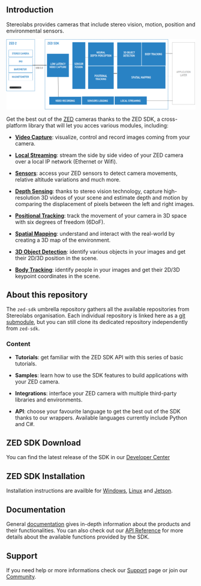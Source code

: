 ## Introduction

Stereolabs provides cameras that include stereo vision, motion, position and environmental sensors.

![](image.png)

Get the best out of the [ZED](https://www.stereolabs.com/store/) cameras thanks to the ZED SDK, a cross-platform library that will let you acces various modules, including:

* **[Video Capture](https://www.stereolabs.com/docs/video/)**: visualize, control and record images coming from your camera.

* **[Local Streaming](https://www.stereolabs.com/docs/video/streaming/)**: stream the side by side video of your ZED camera over a local IP network (Ethernet or Wifi).

* **[Sensors](https://www.stereolabs.com/docs/sensors/)**: access your ZED sensors to detect camera movements, relative altitude variations and much more.

* **[Depth Sensing](https://www.stereolabs.com/docs/depth-sensing/)**: thanks to stereo vision technology, capture high-resolution 3D videos of your scene and estimate depth and motion by comparing the displacement of pixels between the left and right images.

* **[Positional Tracking](https://www.stereolabs.com/docs/positional-tracking/)**: track the movement of your camera in 3D space with six degrees of freedom (6DoF).

* **[Spatial Mapping](https://www.stereolabs.com/docs/spatial-mapping/)**: understand and interact with the real-world by creating a 3D map of the environment.

* **[3D Object Detection](https://www.stereolabs.com/docs/object-detection/)**: identify various objects in your images and get their 2D/3D position in the scene.

* **[Body Tracking](https://www.stereolabs.com/docs/body-tracking/)**: identify people in your images and get their 2D/3D keypoint coordinates in the scene.




## About this repository

The `zed-sdk` umbrella repository gathers all the available repositories from Stereolabs organisation. Each individual repository is linked here as a [git submodule](https://git-scm.com/docs/git-submodule), but you can still clone its dedicated repository independently from `zed-sdk`.

### Content 

* **Tutorials**: get familiar with the ZED SDK API with this series of basic tutorials.

* **Samples**: learn how to use the SDK features to build applications with your ZED camera.

* **Integrations**: interface your ZED camera with multiple third-party libraries and environments.

* **API**: choose your favourite language to get the best out of the SDK thanks to our wrappers. Available languages currently include Python and C#.

## ZED SDK Download

You can find the latest release of the SDK in our [Developer Center](https://www.stereolabs.com/developers/release/)

## ZED SDK Installation

Installation instructions are availble for [Windows](https://www.stereolabs.com/docs/installation/windows/), [Linux](https://www.stereolabs.com/docs/installation/linux/) and [Jetson](https://www.stereolabs.com/docs/installation/jetson/).

## Documentation

General [documentation](https://www.stereolabs.com/docs/) gives in-depth information about the products and their functionalities. You can also check out our [API Reference](https://www.stereolabs.com/docs/api/) for more details about the available functions provided by the SDK.

## Support

If you need help or more informations check our [Support](https://support.stereolabs.com/) page or join our [Community](https://community.stereolabs.com/).